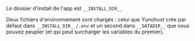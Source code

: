 Le dossier d'install de l'app est `__INSTALL_DIR__`

Deux fichiers d'environnement sont chargés : celui que Yunohost crée par défaut dans `__INSTALL_DIR__/.env` et un second dans `__DATADIR__` que vous pouvez peupler (et qui peut surcharger les variables du premier).
